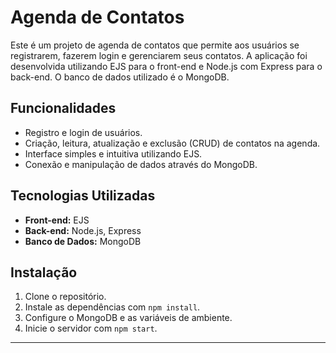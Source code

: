 # Agenda de Contatos

Este é um projeto de agenda de contatos que permite aos usuários se registrarem, fazerem login e gerenciarem seus contatos. A aplicação foi desenvolvida utilizando EJS para o front-end e Node.js com Express para o back-end. O banco de dados utilizado é o MongoDB.

## Funcionalidades

- Registro e login de usuários.
- Criação, leitura, atualização e exclusão (CRUD) de contatos na agenda.
- Interface simples e intuitiva utilizando EJS.
- Conexão e manipulação de dados através do MongoDB.

## Tecnologias Utilizadas

- **Front-end:** EJS
- **Back-end:** Node.js, Express
- **Banco de Dados:** MongoDB

## Instalação

1. Clone o repositório.
2. Instale as dependências com `npm install`.
3. Configure o MongoDB e as variáveis de ambiente.
4. Inicie o servidor com `npm start`.

---
